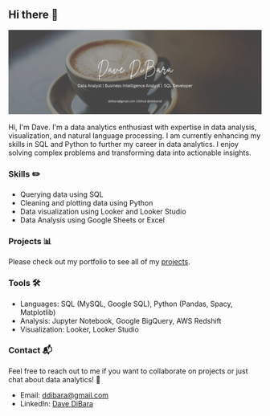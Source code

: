 ## Hi there 👋

![Banner](https://github.com/ddibara5/ddibara5/blob/main/Coffee%20Speaks%20(1).png)

Hi, I'm Dave. I'm a data analytics enthusiast with expertise in data analysis, visualization, and natural language processing. I am currently enhancing my skills in SQL and Python to further my career in data analytics. I enjoy solving complex problems and transforming data into actionable insights. 

### Skills ✏️
- Querying data using SQL
- Cleaning and plotting data using Python
- Data visualization using Looker and Looker Studio
- Data Analysis using Google Sheets or Excel

### Projects :bar_chart:
Please check out my portfolio to see all of my [projects](https://github.com/ddibara5/Portfolio-Guide).

### Tools :hammer_and_wrench:
- Languages: SQL (MySQL, Google SQL), Python (Pandas, Spacy, Matplotlib)
- Analysis: Jupyter Notebook, Google BigQuery, AWS Redshift
- Visualization: Looker, Looker Studio

### Contact :mailbox_with_mail:
Feel free to reach out to me if you want to collaborate on projects or just chat about data analytics! 🤝
- Email: ddibara@gmail.com
- LinkedIn: [Dave DiBara](https://www.linkedin.com/in/david-dibara-75461090/)
